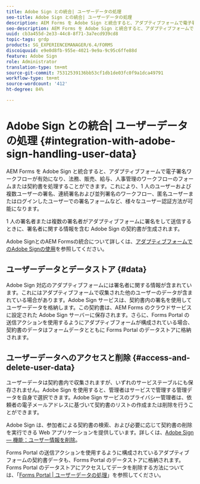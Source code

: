 ```yaml
---
title: Adobe Sign との統合| ユーザーデータの処理
seo-title: Adobe Sign との統合| ユーザーデータの処理
description: AEM Forms を Adobe Sign と統合すると、アダプティブフォームで電子署名ワークフローが有効になり、法務、販売、給与、人事管理のワークフローのフォームまたは契約書を処理することができます。ユーザーデータ、データストア、ユーザーデータのアクセスと削除を深く掘り下げます。
seo-description: AEM Forms を Adobe Sign と統合すると、アダプティブフォームで電子署名ワークフローが有効になり、法務、販売、給与、人事管理のワークフローのフォームまたは契約書を処理することができます。ユーザーデータ、データストア、ユーザーデータのアクセスと削除を深く掘り下げます。
uuid: cb3a455d-2e33-44c8-8f71-3a7ecd939cd8
topic-tags: grdp
products: SG_EXPERIENCEMANAGER/6.4/FORMS
discoiquuid: e9e0d8fb-955e-4021-9e9a-9c95c6ffe88d
feature: Adobe Sign
role: Administrator
translation-type: tm+mt
source-git-commit: 75312539136bb53cf1db1de03fc0f9a1dca49791
workflow-type: tm+mt
source-wordcount: '412'
ht-degree: 84%

---
```



# Adobe Sign との統合| ユーザーデータの処理 {#integration-with-adobe-sign-handling-user-data}

AEM Forms を Adobe Sign と統合すると、アダプティブフォームで電子署名ワークフローが有効になり、法務、販売、給与、人事管理のワークフローのフォームまたは契約書を処理することができます。これにより、1 人のユーザーおよび複数ユーザーの署名、連続署名および並列署名のワークフロー、匿名ユーザーまたはログインしたユーザーでの署名フォームなど、様々なユーザー認証方法が可能になります。

1 人の署名者または複数の署名者がアダプティブフォームに署名をして送信するときに、署名者に関する情報を含む Adobe Sign の契約書が生成されます。

Adobe SignとのAEM Formsの統合について詳しくは、[アダプティブフォームでのAdobe Signの使用](/help/forms/using/working-with-adobe-sign.md)を参照してください。

## ユーザーデータとデータストア {#data}

Adobe Sign 対応のアダプティブフォームには署名者に関する情報が含まれています。これにはアダプティブフォームで収集された他のユーザーのデータが含まれている場合があります。Adobe Sign サービスは、契約書内の署名を使用してユーザーデータを格納します。この契約書は、AEM Forms のクラウドサービスに設定された Adobe Sign サーバーに保存されます。さらに、Forms Portal の送信アクションを使用するようにアダプティブフォームが構成されている場合、契約書のデータはフォームデータとともに Forms Portal のデータストアに格納されます。

## ユーザーデータへのアクセスと削除  {#access-and-delete-user-data}

ユーザーデータは契約書内で収集されますが、いずれのサービステーブルにも保存されません。Adobe Sign を使用すると、管理者はサービスで管理する管理データを自身で選択できます。Adobe Sign サービスのプライバシー管理者は、依頼者の電子メールアドレスに基づいて契約書のリストの作成または削除を行うことができます。

Adobe Sign は、参加者による契約書の検索、および必要に応じて契約書の削除を実行できる Web アプリケーションを提供しています。詳しくは、[Adobe Sign — 機能：ユーザー情報を削除](https://helpx.adobe.com/sign/help/adobesign_gdpr_user_deletion.html)。

Forms Portal の送信アクションを使用するように構成されているアダプティブフォームの契約書データも、Forms Portal のデータストアに格納されます。Forms Portal のデータストアにアクセスしてデータを削除する方法については、「[Forms Portal | ユーザーデータの処理](/help/forms/using/forms-portal-handling-user-data.md)」を参照してください。
